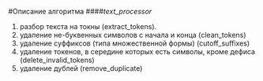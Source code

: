 #Описание алгоритма
####_text_processor_
1. разбор текста на токны (extract_tokens).
2. удаление не-буквенных символов с начала и конца (clean_tokens)
3. удаление суффиксов (типа множественной формы) (cutoff_suffixes)
4. удаление токенов, в середине которых есть символы, кроме дефиса (delete_invalid_tokens)
5. удаление дублей (remove_duplicate)






